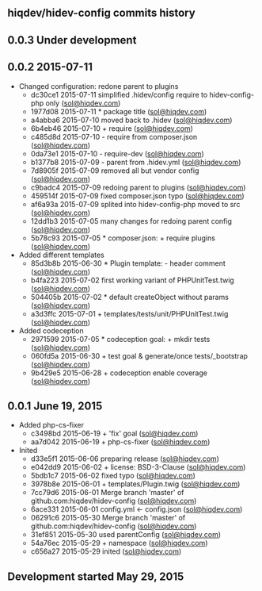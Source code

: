 hiqdev/hidev-config commits history
-----------------------------------

## 0.0.3 Under development


## 0.0.2 2015-07-11

- Changed configuration: redone parent to plugins
    - dc30ce1 2015-07-11 simplified .hidev/config require to hidev-config-php only (sol@hiqdev.com)
    - 1977d08 2015-07-11 * package title (sol@hiqdev.com)
    - a4abba6 2015-07-10 moved back to .hidev (sol@hiqdev.com)
    - 6b4eb46 2015-07-10 + require (sol@hiqdev.com)
    - c485d8d 2015-07-10 - require from composer.json (sol@hiqdev.com)
    - 0da73e1 2015-07-10 - require-dev (sol@hiqdev.com)
    - b1377b8 2015-07-09 - parent from .hidev.yml (sol@hiqdev.com)
    - 7d8905f 2015-07-09 removed all but vendor config (sol@hiqdev.com)
    - c9badc4 2015-07-09 redoing parent to plugins (sol@hiqdev.com)
    - 459514f 2015-07-09 fixed composer.json typo (sol@hiqdev.com)
    - af6a93a 2015-07-09 splited into hidev-config-php moved to src (sol@hiqdev.com)
    - 12dd1b3 2015-07-05 many changes for redoing parent config (sol@hiqdev.com)
    - 5b78c93 2015-07-05 * composer.json: + require plugins (sol@hiqdev.com)
- Added different templates
    - 85d3b8b 2015-06-30 * Plugin template: - header comment (sol@hiqdev.com)
    - b4fa223 2015-07-02 first working variant of PHPUnitTest.twig (sol@hiqdev.com)
    - 504405b 2015-07-02 * default createObject without params (sol@hiqdev.com)
    - a3d3ffc 2015-07-01 + templates/tests/unit/PHPUnitTest.twig (sol@hiqdev.com)
- Added codeception
    - 2971599 2015-07-05 * codeception goal: + mkdir tests (sol@hiqdev.com)
    - 060fd5a 2015-06-30 + test goal & generate/once tests/_bootstrap (sol@hiqdev.com)
    - 9b429e5 2015-06-28 + codeception enable coverage (sol@hiqdev.com)

## 0.0.1 June 19, 2015

- Added php-cs-fixer
    - c3498bd 2015-06-19 + 'fix' goal (sol@hiqdev.com)
    - aa7d042 2015-06-19 + php-cs-fixer (sol@hiqdev.com)
- Inited
    - d33e5f1 2015-06-06 preparing release (sol@hiqdev.com)
    - e042dd9 2015-06-02 + license: BSD-3-Clause (sol@hiqdev.com)
    - 5bdb1c7 2015-06-02 fixed typo (sol@hiqdev.com)
    - 3978b8e 2015-06-01 + templates/Plugin.twig (sol@hiqdev.com)
    - 7cc79d6 2015-06-01 Merge branch 'master' of github.com:hiqdev/hidev-config (sol@hiqdev.com)
    - 6ace331 2015-06-01 config.yml <- config.json (sol@hiqdev.com)
    - 06291c6 2015-05-30 Merge branch 'master' of github.com:hiqdev/hidev-config (sol@hiqdev.com)
    - 31ef851 2015-05-30 used parentConfig (sol@hiqdev.com)
    - 54a76ec 2015-05-29 + namespace (sol@hiqdev.com)
    - c656a27 2015-05-29 inited (sol@hiqdev.com)

## Development started May 29, 2015

